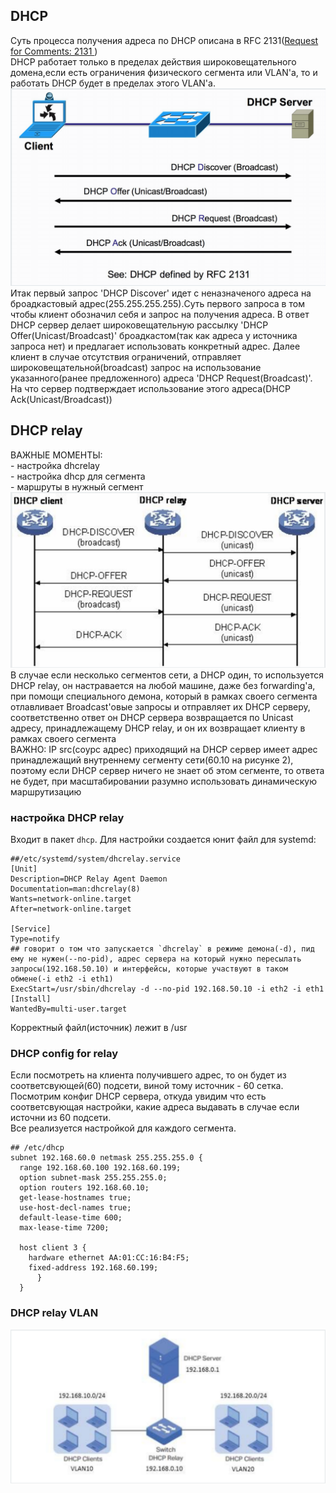 DHCP
-------------------------------
Суть процесса получения адреса по DHCP описана в RFC 2131([Request for Comments: 2131 ](https://tools.ietf.org/html/rfc2131))  
DHCP работает только в пределах действия широковещательного домена,если есть ограничения физического сегмента или VLAN'а, то и работать DHCP будет в пределах этого VLAN'a.![](https://github.com/dbudakov/23.DNS/blob/master/images/DHCP/DHCP.png)  
Итак первый запрос 'DHCP Discover' идет с неназначеного адреса на броадкастовый адрес(255.255.255.255).Cуть первого запроса в том чтобы клиент обозначил себя и запрос на получения адреса. В ответ DHCP сервер делает широковещательную рассылку 'DHCP Offer(Unicast/Broadcast)' броадкастом(так как адреса у источника запроса нет) и предлагает использовать конкретный адрес. Далее клиент в случае отсутствия ограничений, отправляет широковещательной(broadcast) запрос на использование указанного(ранее предложенного) адреса 'DHCP Request(Broadcast)'. На что сервер подтверждает использование этого адреса(DHCP Ack(Unicast/Broadcast))   

DHCP relay
-----------------------
  ВАЖНЫЕ МОМЕНТЫ:  
    - настройка dhcrelay  
    - настройка dhcp для сегмента  
    - маршруты в нужный сегмент  
  ![](https://github.com/dbudakov/23.DNS/blob/master/images/DHCP/DHCP_relay_2.png)  
В случае если несколько сегментов сети, а DHCP один, то используется DHCP relay, он настравается на любой машине, даже без forwarding'a, при помощи специального демона, который в рамках своего сегмента отлавливает Broadcast'овые запросы и отправляет их DHCP серверу, соответственно ответ он DHCP сервера возвращается по Unicast адресу, принадлежащему DHCP relay, и он их возвращает клиенту в рамках своего сегмента  
  ВАЖНО: IP src(соурс адрес) приходящий на DHCP сервер имеет адрес принадлежащий внутреннему сегменту сети(60.10 на рисунке 2), поэтому если DHCP сервер ничего не знает об этом сегменте, то ответа не будет, при масштабировании разумно использовать динамическую маршрутизацию  
### настройка DHCP relay  
 Входит в пакет `dhcp`. Для настройки создается юнит файл для systemd:    
```
##/etc/systemd/system/dhcrelay.service  
[Unit]  
Description=DHCP Relay Agent Daemon  
Documentation=man:dhcrelay(8)  
Wants=network-online.target  
After=network-online.target  
 
[Service] 
Type=notify
## говорит о том что запускается `dhcrelay` в режиме демона(-d), пид ему не нужен(--no-pid), адрес сервера на который нужно пересылать запросы(192.168.50.10) и интерфейсы, которые участвуют в таком обмене(-i eth2 -i eth1)
ExecStart=/usr/sbin/dhcrelay -d --no-pid 192.168.50.10 -i eth2 -i eth1
[Install]
WantedBy=multi-user.target
```
Корректный файл(источник) лежит в /usr  

### DHCP config for relay  
Если посмотреть на клиента получившего адрес, то он будет из соответсвующей(60) подсети, виной тому источник - 60 сетка. Посмотрим конфиг DHCP сервера, откуда увидим что есть соответсвующая настройки, какие адреса выдавать в случае если источни из 60 подсети.  
Все реализуется настройкой для каждого сегмента.    
```
## /etc/dhcp
subnet 192.168.60.0 netmask 255.255.255.0 {
  range 192.168.60.100 192.168.60.199;
  option subnet-mask 255.255.255.0;
  option routers 192.168.60.10;
  get-lease-hostnames true;
  use-host-decl-names true;
  default-lease-time 600;
  max-lease-time 7200;

  host client 3 {
    hardware ethernet AA:01:CC:16:B4:F5;
    fixed-address 192.168.60.199;
      }
  }
```
### DHCP relay VLAN  


![](https://github.com/dbudakov/23.DNS/blob/master/images/DHCP/DHCP_relay_3.png)
